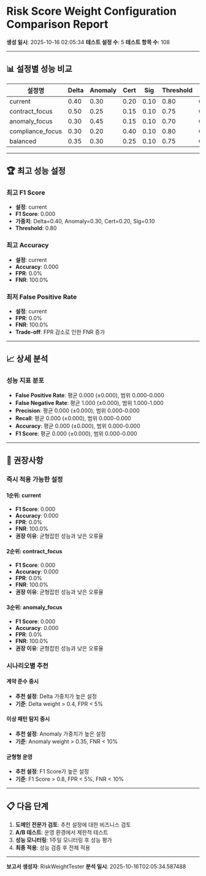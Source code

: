 # Risk Score Weight Configuration Comparison Report

**생성 일시**: 2025-10-16 02:05:34
**테스트 설정 수**: 5
**테스트 항목 수**: 108

---

## 📊 설정별 성능 비교

| 설정명 | Delta | Anomaly | Cert | Sig | Threshold | FPR | FNR | Precision | Recall | F1 | Accuracy |
|--------|-------|---------|------|-----|-----------|-----|-----|-----------|--------|----|-----------|
| current | 0.40 | 0.30 | 0.20 | 0.10 | 0.80 | 0.0% | 100.0% | 0.000 | 0.000 | 0.000 | 0.000 |
| contract_focus | 0.50 | 0.25 | 0.15 | 0.10 | 0.75 | 0.0% | 100.0% | 0.000 | 0.000 | 0.000 | 0.000 |
| anomaly_focus | 0.30 | 0.45 | 0.15 | 0.10 | 0.70 | 0.0% | 100.0% | 0.000 | 0.000 | 0.000 | 0.000 |
| compliance_focus | 0.30 | 0.20 | 0.40 | 0.10 | 0.80 | 0.0% | 100.0% | 0.000 | 0.000 | 0.000 | 0.000 |
| balanced | 0.35 | 0.30 | 0.25 | 0.10 | 0.75 | 0.0% | 100.0% | 0.000 | 0.000 | 0.000 | 0.000 |

---

## 🏆 최고 성능 설정

### 최고 F1 Score
- **설정**: current
- **F1 Score**: 0.000
- **가중치**: Delta=0.40, Anomaly=0.30, Cert=0.20, Sig=0.10
- **Threshold**: 0.80

### 최고 Accuracy
- **설정**: current
- **Accuracy**: 0.000
- **FPR**: 0.0%
- **FNR**: 100.0%

### 최저 False Positive Rate
- **설정**: current
- **FPR**: 0.0%
- **FNR**: 100.0%
- **Trade-off**: FPR 감소로 인한 FNR 증가

---

## 📈 상세 분석

### 성능 지표 분포

- **False Positive Rate**: 평균 0.000 (±0.000), 범위 0.000-0.000
- **False Negative Rate**: 평균 1.000 (±0.000), 범위 1.000-1.000
- **Precision**: 평균 0.000 (±0.000), 범위 0.000-0.000
- **Recall**: 평균 0.000 (±0.000), 범위 0.000-0.000
- **Accuracy**: 평균 0.000 (±0.000), 범위 0.000-0.000
- **F1 Score**: 평균 0.000 (±0.000), 범위 0.000-0.000

---

## 🎯 권장사항

### 즉시 적용 가능한 설정

#### 1순위: current
- **F1 Score**: 0.000
- **Accuracy**: 0.000
- **FPR**: 0.0%
- **FNR**: 100.0%
- **권장 이유**: 균형잡힌 성능과 낮은 오류율

#### 2순위: contract_focus
- **F1 Score**: 0.000
- **Accuracy**: 0.000
- **FPR**: 0.0%
- **FNR**: 100.0%
- **권장 이유**: 균형잡힌 성능과 낮은 오류율

#### 3순위: anomaly_focus
- **F1 Score**: 0.000
- **Accuracy**: 0.000
- **FPR**: 0.0%
- **FNR**: 100.0%
- **권장 이유**: 균형잡힌 성능과 낮은 오류율

### 시나리오별 추천

#### 계약 준수 중시
- **추천 설정**: Delta 가중치가 높은 설정
- **기준**: Delta weight > 0.4, FPR < 5%

#### 이상 패턴 탐지 중시  
- **추천 설정**: Anomaly 가중치가 높은 설정
- **기준**: Anomaly weight > 0.35, FNR < 10%

#### 균형형 운영
- **추천 설정**: F1 Score가 높은 설정
- **기준**: F1 Score > 0.8, FPR < 5%, FNR < 10%

---

## 📋 다음 단계

1. **도메인 전문가 검토**: 추천 설정에 대한 비즈니스 검토
2. **A/B 테스트**: 운영 환경에서 제한적 테스트
3. **성능 모니터링**: 1주일 모니터링 후 성능 평가
4. **최종 적용**: 성능 검증 후 전체 적용

---

**보고서 생성자**: RiskWeightTester
**분석 일시**: 2025-10-16T02:05:34.587488
